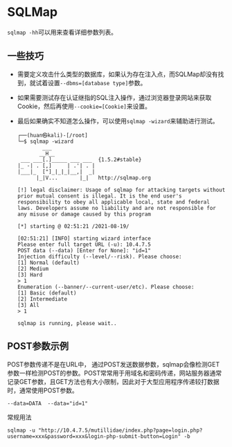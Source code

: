 # SQLMap

`sqlmap -hh`可以用来查看详细参数列表。



## 一些技巧

* 需要定义攻击什么类型的数据库，如果认为存在注入点，而SQLMap却没有找到，就试着设置`--dbms=[database type]`参数。
* 如果需要测试存在认证继指的SQL注入操作，通过浏览器登录网站来获取Cookie，然后再使用`--cookie=[Cookie]`来设置。

* 最后如果确实不知道怎么操作，可以使用`sqlmap -wizard`来辅助进行测试。

    ```
    ┌──(huan㉿kali)-[/root]
    └─$ sqlmap -wizard                                                                     
            ___
           __H__
     ___ ___[.]_____ ___ ___  {1.5.2#stable}
    |_ -| . [,]     | .'| . |
    |___|_  ["]_|_|_|__,|  _|
          |_|V...       |_|   http://sqlmap.org
    
    [!] legal disclaimer: Usage of sqlmap for attacking targets without prior mutual consent is illegal. It is the end user's responsibility to obey all applicable local, state and federal laws. Developers assume no liability and are not responsible for any misuse or damage caused by this program
    
    [*] starting @ 02:51:21 /2021-08-19/
    
    [02:51:21] [INFO] starting wizard interface
    Please enter full target URL (-u): 10.4.7.5
    POST data (--data) [Enter for None]: "id=1"
    Injection difficulty (--level/--risk). Please choose:
    [1] Normal (default)
    [2] Medium
    [3] Hard
    > 1
    Enumeration (--banner/--current-user/etc). Please choose:
    [1] Basic (default)
    [2] Intermediate
    [3] All
    > 1
    
    sqlmap is running, please wait..
    ```



## POST参数示例

POST参数传递不是在URL中， 通过POST发送数据参数，sqlmap会像检测GET参数一样检测POST的参数。POST常常用于用域名和密码传递，网站服务器通常记录GET参数，且GET方法也有大小限制，因此对于大型应用程序传递较打数据时，通常使用POST参数。

```
--data=DATA  --data="id=1"
```

常规用法

```
sqlmap -u "http://10.4.7.5/mutillidae/index.php?page=login.php?username=xxx&password=xxx&login-php-submit-button=Login" -b
```







